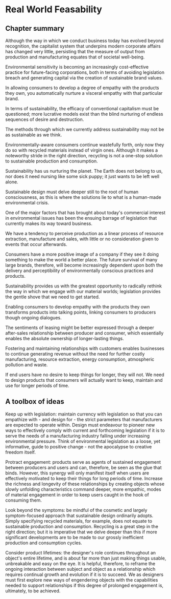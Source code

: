 # Real World Feasability

## Chapter summary 

Although the way in which we conduct business today has evolved beyond recognition, the capitalist system that underpins modern corporate affairs has changed very little, persisting that the measure of output from production and manufacturing equates that of societal well-being.

Environmental sensitivity is becoming an increasingly cost-effective practice for future-facing corporations, both in terms of avoiding legislation breach and generating capital via the creation of sustainable brand values.

In allowing consumers to develop a degree of empathy with the products they own, you automatically nurture a visceral empathy with that particular brand.

In terms of sustainability, the efficacy of conventional capitalism must be questioned; more lucrative models exist than the blind nurturing of endless sequences of desire and destruction.

The methods through which we currently address sustainability may not be as sustainable as we think.

Environmentally-aware consumers continue wastefully forth, only now they do so with recycled materials instead of virgin ones. Although it makes a noteworthy stride in the right direction, recycling is not a one-stop solution to sustainable production and consumption.

Sustainability has us nurturing the planet. The Earth does not belong to us, nor does it need nursing like some sick puppy; it just wants to be left well alone.

Sustainable design must delve deeper still to the root of human consciousness, as this is where the solutions lie to what is a human-made environmental crisis.

One of the major factors that has brought about today's commercial interest in environmental issues has been the ensuing barrage of legislation that currently makes its way toward business.

We have a tendency to perceive production as a linear process of resource extraction, manufacture and sales, with little or no consideration given to events that occur afterwards.

Consumers have a more positive image of a company if they see it doing something to make the world a better place. The future survival of many large brands, therefore, will become increasingly dependent upon both the delivery and perceptibility of environmentally conscious practices and products.

Sustainability provides us with the greatest opportunity to radically rethink the way in which we engage with our material worlds; legislation provides the gentle shove that we need to get started.

Enabling consumers to develop empathy with the products they own transforms products into talking points, linking consumers to producers though ongoing dialogues.

The sentiments of leasing might be better expressed through a deeper after-sales relationship between producer and consumer, which essentially enables the absolute ownership of longer-lasting things.

Fostering and maintaining relationships with customers enables businesses to continue generating revenue without the need for further costly manufacturing, resource extraction, energy consumption, atmospheric pollution and waste.

If end users have no desire to keep things for longer, they will not. We need to design products that consumers will actually want to keep, maintain and use for longer periods of time.

## A toolbox of ideas 

Keep up with legislation: maintain currency with legislation so that you can empathize with - and design for - the strict parameters that manufacturers are expected to operate within. Design must endeavour to pioneer new ways to effectively comply with current and forthcoming legislation if it is to serve the needs of a manufacturing industry falling under increasing environmental pressure. Think of environmental legislation as a loose, yet informative, guide to positive change - not the apocalypse to creative freedom itself.

Protract engagement: products serve as agents of sustained engagement between producers and users and can, therefore, be seen as the glue that binds. However, this synergy will only manifest itself when users are effectively motivated to keep their things for long periods of time. Increase the richness and longevity of these relationships by creating objects whose slowly unfolding characteristics command deeper, more empathic, modes of material engagement in order to keep users caught in the hook of consuming them.

Look beyond the symptoms: be mindful of the cosmetic and largely symptom-focused approach that sustainable design ordinarily adopts. Simply specifying recycled materials, for example, does not equate to sustainable production and consumption. Recycling is a great step in the right direction; but it is imperative that we delve deeper than this if more significant developments are to be made to our grossly inefficient production and consumption cycles.

Consider product lifetimes: the designer's role continues throughout an object's entire lifetime, and is about far more than just making things usable, unbreakable and easy on the eye. It is helpful, therefore, to reframe the ongoing interaction between subject and object as a relationship which requires continual growth and evolution if it is to succeed. We as designers must first explore new ways of engendering objects with the capabilities needed to support relationships if this degree of prolonged engagement is, ultimately, to be achieved.
